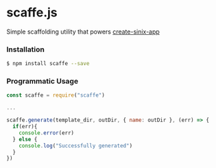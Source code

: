 # scaffe.js
Simple scaffolding utility that powers [create-sinix-app](https://github.com/sinix-dev/create-sinix-app)

### Installation
```bash
$ npm install scaffe --save
```

### Programmatic Usage

```js
const scaffe = require("scaffe")

...

scaffe.generate(template_dir, outDir, { name: outDir }, (err) => {
  if(err){
    console.error(err)
  } else {
    console.log("Successfully generated")
  }
})
```

